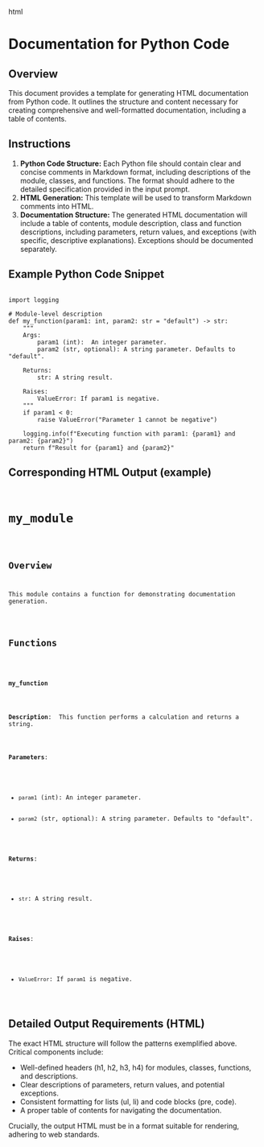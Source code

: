 html
<h1>Documentation for Python Code</h1>

<h2>Overview</h2>
<p>This document provides a template for generating HTML documentation from Python code.  It outlines the structure and content necessary for creating comprehensive and well-formatted documentation, including a table of contents.</p>

<h2>Instructions</h2>
<ol>
  <li><strong>Python Code Structure:</strong>  Each Python file should contain clear and concise comments in Markdown format, including descriptions of the module, classes, and functions.  The format should adhere to the detailed specification provided in the input prompt.</li>
  <li><strong>HTML Generation:</strong> This template will be used to transform Markdown comments into HTML.</li>
  <li><strong>Documentation Structure:</strong> The generated HTML documentation will include a table of contents, module description, class and function descriptions, including parameters, return values, and exceptions (with specific, descriptive explanations).  Exceptions should be documented separately.</li>
</ol>


<h2>Example Python Code Snippet</h2>

<pre><code class="language-python">
import logging

# Module-level description
def my_function(param1: int, param2: str = "default") -> str:
    """
    Args:
        param1 (int):  An integer parameter.
        param2 (str, optional): A string parameter. Defaults to "default".

    Returns:
        str: A string result.

    Raises:
        ValueError: If param1 is negative.
    """
    if param1 < 0:
        raise ValueError("Parameter 1 cannot be negative")

    logging.info(f"Executing function with param1: {param1} and param2: {param2}")
    return f"Result for {param1} and {param2}"
</code></pre>


<h2>Corresponding HTML Output (example)</h2>

<pre><code class="language-html">
<h1>my_module</h1>

<h2>Overview</h2>
<p>This module contains a function for demonstrating documentation generation.</p>

<h2>Functions</h2>

<h3><code>my_function</code></h3>

<p><strong>Description</strong>:  This function performs a calculation and returns a string.</p>

<p><strong>Parameters</strong>:</p>
<ul>
  <li><code>param1</code> (int): An integer parameter.</li>
  <li><code>param2</code> (str, optional): A string parameter. Defaults to "default".</li>
</ul>

<p><strong>Returns</strong>:</p>
<ul>
  <li><code>str</code>: A string result.</li>
</ul>

<p><strong>Raises</strong>:</p>
<ul>
  <li><code>ValueError</code>: If <code>param1</code> is negative.</li>
</ul>
</code></pre>

<h2>Detailed Output Requirements (HTML)</h2>
<p>The exact HTML structure will follow the patterns exemplified above.  Critical components include:</p>
<ul>
    <li>Well-defined headers (h1, h2, h3, h4) for modules, classes, functions, and descriptions.</li>
    <li>Clear descriptions of parameters, return values, and potential exceptions.</li>
    <li>Consistent formatting for lists (ul, li) and code blocks (pre, code).</li>
    <li>A proper table of contents for navigating the documentation.</li>
</ul>

<p>Crucially, the output HTML must be in a format suitable for rendering, adhering to web standards.</p>